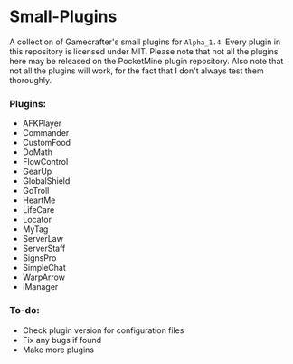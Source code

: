 # Small-Plugins
A collection of Gamecrafter's small plugins for `Alpha_1.4`. Every plugin in this repository is licensed under MIT. Please
note that not all the plugins here may be released on the PocketMine plugin repository. Also note that not all the plugins will work, for the fact that I don't always test them thoroughly.

### Plugins:
* AFKPlayer
* Commander
* CustomFood
* DoMath
* FlowControl
* GearUp
* GlobalShield
* GoTroll
* HeartMe
* LifeCare
* Locator
* MyTag
* ServerLaw
* ServerStaff
* SignsPro
* SimpleChat
* WarpArrow
* iManager

### To-do:
* Check plugin version for configuration files
* Fix any bugs if found
* Make more plugins
